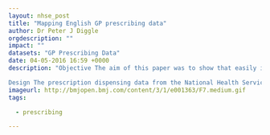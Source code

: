 ```yaml
---
layout: nhse_post
title: "Mapping English GP prescribing data"
author: Dr Peter J Diggle
orgdescription: ""
impact: ""
datasets: "GP Prescribing Data"
date: 04-05-2016 16:59 +0000
description: "Objective The aim of this paper was to show that easily interpretable maps of local and national prescribing data, available from open sources, can be used to demonstrate meaningful variations in prescribing performance.

Design The prescription dispensing data from the National Health Service (NHS) Information Centre for the medications metformin hydrochloride and methylphenidate were compared with reported incidence data for the conditions, diabetes and attention deficit hyperactivity disorder,"
imageurl: http://bmjopen.bmj.com/content/3/1/e001363/F7.medium.gif
tags:

  - prescribing

---
```

